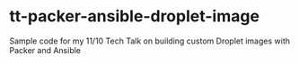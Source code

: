 # tt-packer-ansible-droplet-image
Sample code for my 11/10 Tech Talk on building custom Droplet images with Packer and Ansible
